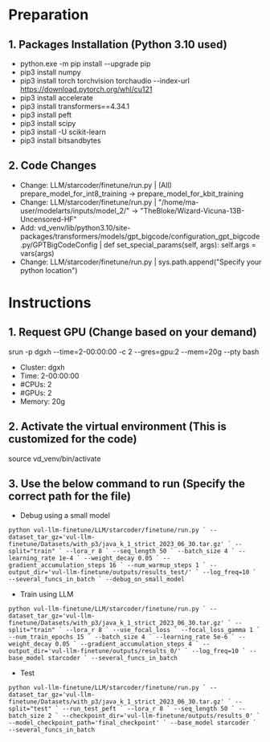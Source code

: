 # Preparation
## **1. Packages Installation (Python 3.10 used)**
 - python.exe -m pip install --upgrade pip
 - pip3 install numpy
 - pip3 install torch torchvision torchaudio --index-url https://download.pytorch.org/whl/cu121
 - pip3 install accelerate
 - pip3 install transformers==4.34.1
 - pip3 install peft
 - pip3 install scipy
 - pip3 install -U scikit-learn
 - pip3 install bitsandbytes

## **2. Code Changes**
 - Change: LLM/starcoder/finetune/run.py | (All) prepare_model_for_int8_training -> prepare_model_for_kbit_training
 - Change: LLM/starcoder/finetune/run.py | "/home/ma-user/modelarts/inputs/model_2/" -> "TheBloke/Wizard-Vicuna-13B-Uncensored-HF"
 - Add: vd_venv/lib/python3.10/site-packages/transformers/models/gpt_bigcode/configuration_gpt_bigcode.py/GPTBigCodeConfig | def set_special_params(self, args): self.args = vars(args)
 - Change: LLM/starcoder/finetune/run.py | sys.path.append("Specify your python location")

# Instructions
## **1. Request GPU (Change based on your demand)**
srun -p dgxh --time=2-00:00:00 -c 2 --gres=gpu:2 --mem=20g --pty bash
 - Cluster: dgxh
 - Time: 2-00:00:00
 - #CPUs: 2
 - #GPUs: 2
 - Memory: 20g

## **2. Activate the virtual environment (This is customized for the code)**
source vd_venv/bin/activate

## **3. Use the below command to run (Specify the correct path for the file)**
 - Debug using a small model
   
```python vul-llm-finetune/LLM/starcoder/finetune/run.py `
--dataset_tar_gz='vul-llm-finetune/Datasets/with_p3/java_k_1_strict_2023_06_30.tar.gz' `
--split="train" `
--lora_r 8 `
--seq_length 50 `
--batch_size 4 `
--learning_rate 1e-4 `
--weight_decay 0.05 `
--gradient_accumulation_steps 16 `
--num_warmup_steps 1 `
--output_dir='vul-llm-finetune/outputs/results_test/' `
--log_freq=10 `
--several_funcs_in_batch `
--debug_on_small_model```

 - Train using LLM
   
```python vul-llm-finetune/LLM/starcoder/finetune/run.py `
--dataset_tar_gz='vul-llm-finetune/Datasets/with_p3/java_k_1_strict_2023_06_30.tar.gz' `
--split="train" `
--lora_r 8 `
--use_focal_loss `
--focal_loss_gamma 1 `
--num_train_epochs 15 `
--batch_size 4 `
--learning_rate 5e-6 `
--weight_decay 0.05 `
--gradient_accumulation_steps 4 `
--output_dir='vul-llm-finetune/outputs/results_0/' `
--log_freq=10 `
--base_model starcoder `
--several_funcs_in_batch```

 - Test
   
```python vul-llm-finetune/LLM/starcoder/finetune/run.py `
--dataset_tar_gz='vul-llm-finetune/Datasets/with_p3/java_k_1_strict_2023_06_30.tar.gz' `
--split="test" `
--run_test_peft `
--lora_r 8 `
--seq_length 50 `
--batch_size 2 `
--checkpoint_dir='vul-llm-finetune/outputs/results_0' `
--model_checkpoint_path='final_checkpoint' `
--base_model starcoder `
--several_funcs_in_batch```
